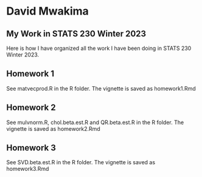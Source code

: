 # David Mwakima

## My Work in STATS 230 Winter 2023

Here is how I have organized all the work I have been doing in STATS 230 Winter 2023.

## Homework 1

See matvecprod.R in the R folder.
The vignette is saved as homework1.Rmd

## Homework 2

See mulvnorm.R, chol.beta.est.R and QR.beta.est.R in the R folder.
The vignette is saved as homework2.Rmd

## Homework 3

See SVD.beta.est.R in the R folder. The vignette is saved as homework3.Rmd


